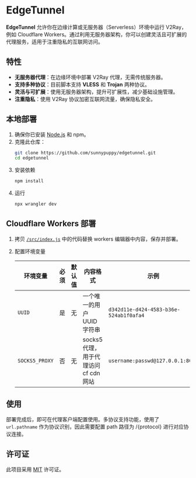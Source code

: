 # EdgeTunnel

**EdgeTunnel** 允许你在边缘计算或无服务器（Serverless）环境中运行 V2Ray，例如 Cloudflare Workers。通过利用无服务器架构，你可以创建灵活且可扩展的代理服务，适用于注重隐私的互联网访问。

## 特性

- **无服务器代理**：在边缘环境中部署 V2Ray 代理，无需传统服务器。
- **支持多种协议**：目前脚本支持 **VLESS** 和 **Trojan** 两种协议。
- **灵活与可扩展**：使用无服务器架构，提升可扩展性，减少基础设施管理。
- **注重隐私**：使用 V2Ray 协议加密互联网流量，确保隐私安全。


## 本地部署

1. 确保你已安装 [Node.js](https://nodejs.org/) 和 npm。
2. 克隆此仓库：
   ```bash
   git clone https://github.com/sunnypuppy/edgetunnel.git
   cd edgetunnel
   ```
3. 安装依赖
   ```bash
   npm install
   ```
4. 运行
   ```bash
   npx wrangler dev 
   ```

## Cloudflare Workers 部署

1. 拷贝 [`/src/index.js`](https://github.com/sunnypuppy/edgetunnel/blob/master/src/index.js) 中的代码替换 workers 编辑器中内容，保存并部署。
2. 配置环境变量

    | 环境变量         | 必须    | 默认值     | 内容格式                            | 示例                                      |
    |-----------------|--------|-----------|------------------------------------|-------------------------------------------|
    | `UUID`          | 是      | 无        | 一个唯一的用户 UUID 字符串            | `d342d11e-d424-4583-b36e-524ab1f0afa4`   |
    | `SOCKS5_PROXY`  | 否      | 无        | socks5代理，用于代理访问 cf cdn 网站   | `username:passwd@127.0.0.1:8080`          |

## 使用

部署完成后，即可在代理客户端配置使用。多协议支持功能，使用了 `url.pathname` 作为协议识别，因此需要配置 path 路径为 /{protocol} 进行对应协议连接。

## 许可证

此项目采用 [MIT](https://github.com/sunnypuppy/edgehub/blob/master/LICENSE) 许可证。
